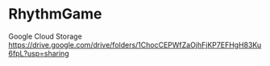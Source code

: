 # RhythmGame
Google Cloud Storage
https://drive.google.com/drive/folders/1ChocCEPWfZaOjhFjKP7EFHgH83Ku6fpL?usp=sharing
